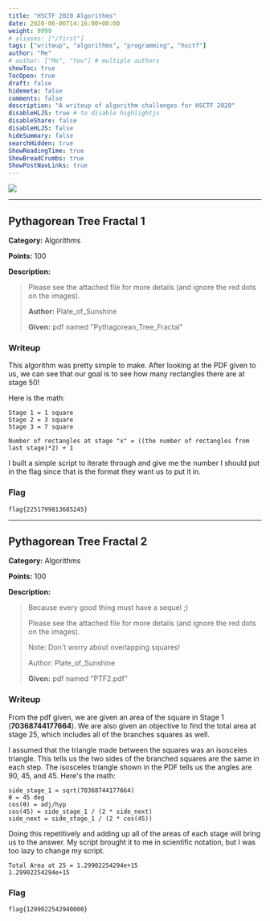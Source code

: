 ```yaml
---
title: "HSCTF 2020 Algorithms"
date: 2020-06-06T14:16:00+00:00
weight: 9999
# aliases: ["/first"]
tags: ["writeup", "algorithms", "programming", "hsctf"]
author: "Me"
# author: ["Me", "You"] # multiple authors
showToc: true
TocOpen: true
draft: false
hidemeta: false
comments: false
description: "A writeup of algorithm challenges for HSCTF 2020"
disableHLJS: true # to disable highlightjs
disableShare: false
disableHLJS: false
hideSummary: false
searchHidden: true
ShowReadingTime: true
ShowBreadCrumbs: true
ShowPostNavLinks: true
---
```


<img src="/img/algorithms.png">

---


## Pythagorean Tree Fractal 1
**Category:** Algorithms

**Points:** 100

**Description:**
> Please see the attached file for more details (and ignore the red dots on the images).
>
> **Author:** Plate_of_Sunshine
>
> **Given:** pdf named "Pythagorean_Tree_Fractal"

### Writeup
This algorithm was pretty simple to make. After looking at the PDF given to us,
we can see that our goal is to see how many rectangles there are at stage 50!

Here is the math:
```
Stage 1 = 1 square
Stage 2 = 3 square
Stage 3 = 7 square

Number of rectangles at stage "x" = ((the number of rectangles from last stage)*2) + 1
```

I built a simple script to iterate through and give me the number I should put
in the flag since that is the format they want us to put it in.

### Flag
`flag{2251799813685245}`


---


## Pythagorean Tree Fractal 2
**Category:** Algorithms

**Points:** 100

**Description:**
> Because every good thing must have a sequel ;)
>
> Please see the attached file for more details (and ignore the red dots on the images).
>
> Note: Don't worry about overlapping squares!
>
> Author: Plate_of_Sunshine
>
> **Given:** pdf named "PTF2.pdf"

### Writeup
From the pdf given, we are given an area of the square in Stage 1
(**70368744177664**). We are also given an objective to find the total area
at stage 25, which includes all of the branches squares as well.

I assumed that the triangle made between the squares was an isosceles triangle.
This tells us the two sides of the branched squares are the same in each step.
The isosceles triangle shown in the PDF tells us the angles are 90, 45, and 45.
Here's the math:
```
side_stage_1 = sqrt(70368744177664)
θ = 45 deg
cos(θ) = adj/hyp
cos(45) = side_stage_1 / (2 * side_next)
side_next = side_stage_1 / (2 * cos(45))
```

Doing this repetitively and adding up all of the areas of each stage will bring
us to the answer. My script brought it to me in scientific notation, but I was
too lazy to change my script.

```
Total Area at 25 = 1.29902254294e+15
1.29902254294e+15
```

### Flag
`flag{1299022542940000}`


